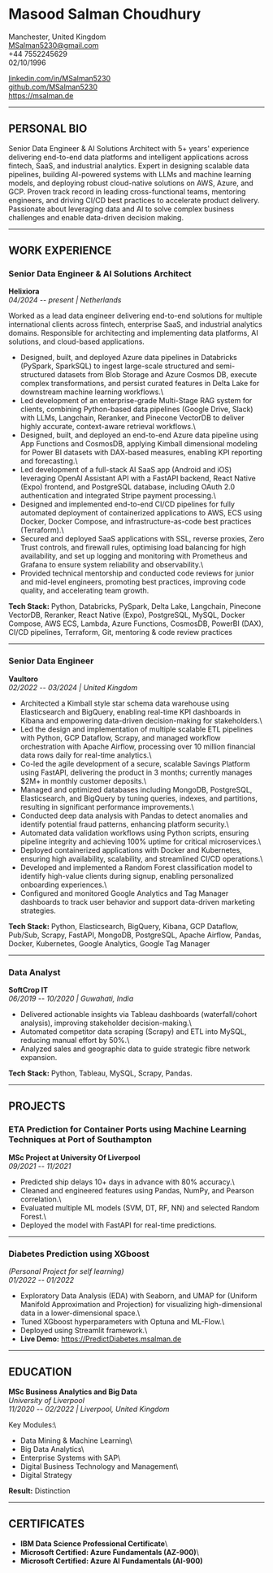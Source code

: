 # Masood Salman Choudhury

Manchester, United Kingdom\
MSalman5230@gmail.com\
+44 7552245629\
02/10/1996

[linkedin.com/in/MSalman5230](https://linkedin.com/in/MSalman5230)\
[github.com/MSalman5230](https://github.com/MSalman5230)\
<https://msalman.de>

------------------------------------------------------------------------

## PERSONAL BIO

Senior Data Engineer & AI Solutions Architect with 5+ years' experience
delivering end-to-end data platforms and intelligent applications across
fintech, SaaS, and industrial analytics. Expert in designing scalable
data pipelines, building AI-powered systems with LLMs and machine
learning models, and deploying robust cloud-native solutions on AWS,
Azure, and GCP. Proven track record in leading cross-functional teams,
mentoring engineers, and driving CI/CD best practices to accelerate
product delivery. Passionate about leveraging data and AI to solve
complex business challenges and enable data-driven decision making.

------------------------------------------------------------------------

## WORK EXPERIENCE

### Senior Data Engineer & AI Solutions Architect

**Helixiora**\
*04/2024 -- present \| Netherlands*

Worked as a lead data engineer delivering end-to-end solutions for
multiple international clients across fintech, enterprise SaaS, and
industrial analytics domains. Responsible for architecting and
implementing data platforms, AI solutions, and cloud-based applications.

-   Designed, built, and deployed Azure data pipelines in Databricks
    (PySpark, SparkSQL) to ingest large-scale structured and
    semi-structured datasets from Blob Storage and Azure Cosmos DB,
    execute complex transformations, and persist curated features in
    Delta Lake for downstream machine learning workflows.\
-   Led development of an enterprise-grade Multi-Stage RAG system for
    clients, combining Python-based data pipelines (Google Drive, Slack)
    with LLMs, Langchain, Reranker, and Pinecone VectorDB to deliver
    highly accurate, context-aware retrieval workflows.\
-   Designed, built, and deployed an end-to-end Azure data pipeline
    using App Functions and CosmosDB, applying Kimball dimensional
    modeling for Power BI datasets with DAX-based measures, enabling KPI
    reporting and forecasting.\
-   Led development of a full-stack AI SaaS app (Android and iOS)
    leveraging OpenAI Assistant API with a FastAPI backend, React Native
    (Expo) frontend, and PostgreSQL database, including OAuth 2.0
    authentication and integrated Stripe payment processing.\
-   Designed and implemented end-to-end CI/CD pipelines for fully
    automated deployment of containerized applications to AWS, ECS using
    Docker, Docker Compose, and infrastructure-as-code best practices
    (Terraform).\
-   Secured and deployed SaaS applications with SSL, reverse proxies, Zero Trust controls, and firewall rules, optimising load balancing for high availability, and set up logging and monitoring with Prometheus and Grafana to ensure system reliability and observability.\
-   Provided technical mentorship and conducted code reviews for junior
    and mid-level engineers, promoting best practices, improving code
    quality, and accelerating team growth.

**Tech Stack:** Python, Databricks, PySpark, Delta Lake, Langchain,
Pinecone VectorDB, Reranker, React Native (Expo), PostgreSQL, MySQL,
Docker Compose, AWS ECS, Lambda, Azure Functions, CosmosDB, PowerBI
(DAX), CI/CD pipelines, Terraform, Git, mentoring & code review
practices

------------------------------------------------------------------------

### Senior Data Engineer

**Vaultoro**\
*02/2022 -- 03/2024 \| United Kingdom*

-   Architected a Kimball style star schema data warehouse using
    Elasticsearch and BigQuery, enabling real-time KPI dashboards in
    Kibana and empowering data-driven decision-making for stakeholders.\
-   Led the design and implementation of multiple scalable ETL pipelines
    with Python, GCP Dataflow, Scrapy, and managed workflow
    orchestration with Apache Airflow, processing over 10 million
    financial data rows daily for real-time analytics.\
-   Co-led the agile development of a secure, scalable Savings Platform
    using FastAPI, delivering the product in 3 months; currently manages
    \$2M+ in monthly customer deposits.\
-   Managed and optimized databases including MongoDB, PostgreSQL,
    Elasticsearch, and BigQuery by tuning queries, indexes, and
    partitions, resulting in significant performance improvements.\
-   Conducted deep data analysis with Pandas to detect anomalies and
    identify potential fraud patterns, enhancing platform security.\
-   Automated data validation workflows using Python scripts, ensuring
    pipeline integrity and achieving 100% uptime for critical
    microservices.\
-   Deployed containerized applications with Docker and Kubernetes,
    ensuring high availability, scalability, and streamlined CI/CD
    operations.\
-   Developed and implemented a Random Forest classification model to
    identify high-value clients during signup, enabling personalized
    onboarding experiences.\
-   Configured and monitored Google Analytics and Tag Manager dashboards
    to track user behavior and support data-driven marketing strategies.

**Tech Stack:** Python, Elasticsearch, BigQuery, Kibana, GCP Dataflow,
Pub/Sub, Scrapy, FastAPI, MongoDB, PostgreSQL, Apache Airflow, Pandas,
Docker, Kubernetes, Google Analytics, Google Tag Manager

------------------------------------------------------------------------

### Data Analyst

**SoftCrop IT**\
*06/2019 -- 10/2020 \| Guwahati, India*

-   Delivered actionable insights via Tableau dashboards
    (waterfall/cohort analysis), improving stakeholder decision-making.\
-   Automated competitor data scraping (Scrapy) and ETL into MySQL,
    reducing manual effort by 50%.\
-   Analyzed sales and geographic data to guide strategic fibre network
    expansion.

**Tech Stack:** Python, Tableau, MySQL, Scrapy, Pandas.

------------------------------------------------------------------------

## PROJECTS

### ETA Prediction for Container Ports using Machine Learning Techniques at Port of Southampton

**MSc Project at University Of Liverpool**\
*09/2021 -- 11/2021*

-   Predicted ship delays 10+ days in advance with 80% accuracy.\
-   Cleaned and engineered features using Pandas, NumPy, and Pearson
    correlation.\
-   Evaluated multiple ML models (SVM, DT, RF, NN) and selected Random
    Forest.\
-   Deployed the model with FastAPI for real-time predictions.

------------------------------------------------------------------------

### Diabetes Prediction using XGboost

*(Personal Project for self learning)*\
*01/2022 -- 01/2022*

-   Exploratory Data Analysis (EDA) with Seaborn, and UMAP for (Uniform
    Manifold Approximation and Projection) for visualizing
    high-dimensional data in a lower-dimensional space.\
-   Tuned XGboost hyperparameters with Optuna and ML-Flow.\
-   Deployed using Streamlit framework.\
-   **Live Demo:** <https://PredictDiabetes.msalman.de>

------------------------------------------------------------------------

## EDUCATION

**MSc Business Analytics and Big Data**\
*University of Liverpool*\
*11/2020 -- 02/2022 \| Liverpool, United Kingdom*

Key Modules:\
- Data Mining & Machine Learning\
- Big Data Analytics\
- Enterprise Systems with SAP\
- Digital Business Technology and Management\
- Digital Strategy

**Result:** Distinction

------------------------------------------------------------------------

## CERTIFICATES

-   **IBM Data Science Professional Certificate**\
-   **Microsoft Certified: Azure Fundamentals (AZ-900)**\
-   **Microsoft Certified: Azure AI Fundamentals (AI-900)**

